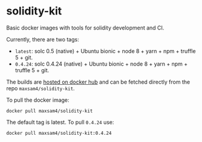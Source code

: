 # solidity-kit
Basic docker images with tools for solidity development and CI.

Currently, there are two tags:
- `latest`: solc 0.5 (native) + Ubuntu bionic + node 8 + yarn + npm + truffle 5 + git.
- `0.4.24`: solc 0.4.24 (native) + Ubuntu bionic + node 8 + yarn + npm + truffle 5 + git.

The builds are [hosted on docker hub](https://hub.docker.com/r/maxsam4/solidity-kit) and can be fetched directly from the repo `maxsam4/solidity-kit`.

To pull the docker image:
```
docker pull maxsam4/solidity-kit
```

The default tag is latest. To pull `0.4.24` use:
```
docker pull maxsam4/solidity-kit:0.4.24
```
